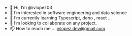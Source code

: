- 👋 Hi, I’m @ivlopez03
- 👀 I’m interested in software engineering and data science
- 🌱 I’m currently learning Typescript, deno , react ...
- 💞️ I’m looking to collaborate on any project.
- 📫 How to reach me ... ivlopez.dev@gmail.com

<!---
ivlopez03/ivlopez03 is a ✨ special ✨ repository because its `README.md` (this file) appears on your GitHub profile.
You can click the Preview link to take a look at your changes.
--->
